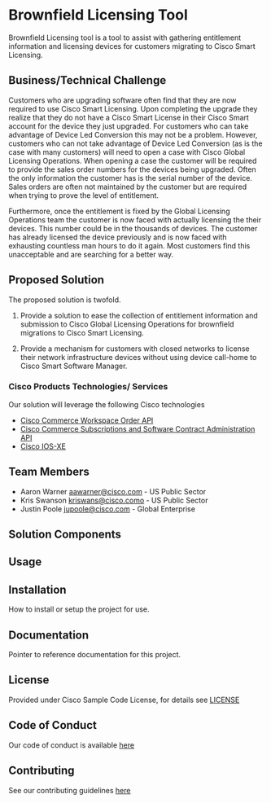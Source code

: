# Brownfield Licensing Tool

Brownfield Licensing tool is a tool to assist with gathering entitlement information and licensing devices 
for customers migrating to Cisco Smart Licensing. 


## Business/Technical Challenge
Customers who are upgrading software often find that they are now required to use Cisco Smart Licensing.
Upon completing the upgrade they realize that they do not have a Cisco Smart License in their Cisco
Smart account for the device they just upgraded. For customers who can take advantage of Device Led
Conversion this may not be a problem. However, customers who can not take advantage of Device Led Conversion 
(as is the case with many customers) will need to open a case with Cisco Global Licensing Operations. When opening a
case the customer will be required to provide the sales order numbers for the devices being upgraded. Often the 
only information the customer has is the serial number of the device. Sales orders are often not maintained by the customer 
but are required when trying to prove the level of entitlement.

Furthermore, once the entitlement is fixed by the Global Licensing Operations team the customer is now
faced with actually licensing the their devices. This number could be in the thousands of devices. The customer
has already licensed the device previously and is now faced with exhausting countless man hours to do it again.
Most customers find this unacceptable and are searching for a better way.

## Proposed Solution

The proposed solution is twofold.

1) Provide a solution to ease the collection of entitlement information and submission to Cisco
Global Licensing Operations for brownfield migrations to Cisco Smart Licensing.

2) Provide a mechanism for customers with closed networks to license their network infrastructure
devices without using device call-home to Cisco Smart Software Manager.


### Cisco Products Technologies/ Services

Our solution will leverage the following Cisco technologies

* [Cisco Commerce Workspace Order API](http://cisco.com/go/aci)
* [Cisco Commerce Subscriptions and Software Contract Administration API](http://cisco.com/go/dna)
* [Cisco IOS-XE](http://cisco.com/go/ios-xe)

## Team Members

* Aaron Warner <aawarner@cisco.com> - US Public Sector
* Kris Swanson <kriswans@cisco.como> - US Public Sector
* Justin Poole <jupoole@cisco.com> - Global Enterprise


## Solution Components


<!-- This does not need to be completed during the initial submission phase  

Provide a brief overview of the components involved with this project. e.g Python /  -->


## Usage

<!-- This does not need to be completed during the initial submission phase  

Provide a brief overview of how to use the solution  -->



## Installation

How to install or setup the project for use.


## Documentation

Pointer to reference documentation for this project.


## License

Provided under Cisco Sample Code License, for details see [LICENSE](./LICENSE.md)

## Code of Conduct

Our code of conduct is available [here](./CODE_OF_CONDUCT.md)

## Contributing

See our contributing guidelines [here](./CONTRIBUTING.md)
